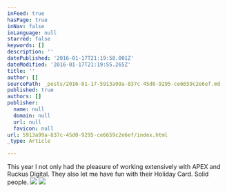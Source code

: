```yaml
---
inFeed: true
hasPage: true
inNav: false
inLanguage: null
starred: false
keywords: []
description: ''
datePublished: '2016-01-17T21:19:58.001Z'
dateModified: '2016-01-17T21:19:55.265Z'
title: ''
author: []
sourcePath: _posts/2016-01-17-5913a99a-837c-45d0-9295-ce6659c2e6ef.md
published: true
authors: []
publisher:
  name: null
  domain: null
  url: null
  favicon: null
url: 5913a99a-837c-45d0-9295-ce6659c2e6ef/index.html
_type: Article

---
```

This year I not only had the pleasure of working extensively with APEX and Ruckus Digital. They also let me have fun with their Holiday Card. Solid people. ![](https://the-grid-user-content.s3-us-west-2.amazonaws.com/8198abc4-0620-4783-aa71-55ff483444e1.png)
![](https://the-grid-user-content.s3-us-west-2.amazonaws.com/e878c4b4-acf1-4369-a4e1-22a8c01637d3.png)